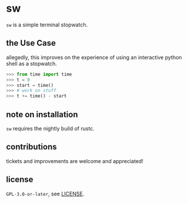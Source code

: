 # sw

`sw` is a simple terminal stopwatch.

## the Use Case

allegedly, this improves on the experience of using an interactive python shell
as a stopwatch.

```python
>>> from time import time
>>> t = 0
>>> start = time()
>>> # work on stuff
>>> t += time() - start
```

## note on installation

`sw` requires the nightly build of rustc.

## contributions

tickets and improvements are welcome and appreciated!

## license

`GPL-3.0-or-later`, see [LICENSE](./LICENSE).
